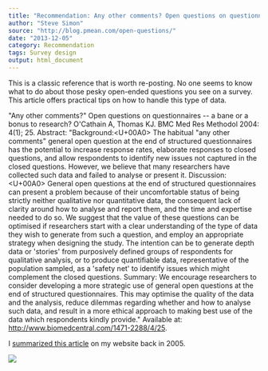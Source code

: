 ```yaml
---
title: "Recommendation: Any other comments? Open questions on questionnaires. A bane or a bonus to research?"
author: "Steve Simon"
source: "http://blog.pmean.com/open-questions/"
date: "2013-12-05"
category: Recommendation
tags: Survey design
output: html_document
---
```


This is a classic reference that is worth re-posting. No one seems to
know what to do about those pesky open-ended questions you see on a
survey. This article offers practical tips on how to handle this type of
data.

<!---More--->

"Any other comments?" Open questions on questionnaires -- a bane or a
bonus to research? O'Cathain A, Thomas KJ. BMC Med Res Methodol 2004:
4(1); 25. Abstract: "Background:<U+00A0> The habitual "any other comments"
general open question at the end of structured questionnaires has the
potential to increase response rates, elaborate responses to closed
questions, and allow respondents to identify new issues not captured in
the closed questions. However, we believe that many researchers have
collected such data and failed to analyse or present it. Discussion:<U+00A0>
General open questions at the end of structured questionnaires can
present a problem because of their uncomfortable status of being
strictly neither qualitative nor quantitative data, the consequent lack
of clarity around how to analyse and report them, and the time and
expertise needed to do so. We suggest that the value of these questions
can be optimised if researchers start with a clear understanding of the
type of data they wish to generate from such a question, and employ an
appropriate strategy when designing the study. The intention can be to
generate depth data or 'stories' from purposively defined groups of
respondents for qualitative analysis, or to produce quantifiable data,
representative of the population sampled, as a 'safety net' to identify
issues which might complement the closed questions. Summary: We
encourage researchers to consider developing a more strategic use of
general open questions at the end of structured questionnaires. This may
optimise the quality of the data and the analysis, reduce dilemmas
regarding whether and how to analyse such data, and result in a more
ethical approach to making best use of the data which respondents kindly
provide." Available at: <http://www.biomedcentral.com/1471-2288/4/25>.

I [summarized this
article](http://www.pmean.com/05/OpenEndedQuestions.html) on my website
back in 2005.

![](../../../web/images/open-questions01.png)




